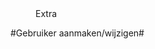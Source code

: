 <properties>
	<page>
		<title>Extra</title>
	</page>
	<menu>
		<position>Extra 
		<title>Introductie</title>
	</menu>
</properties>

#Gebruiker aanmaken/wijzigen#
<description>